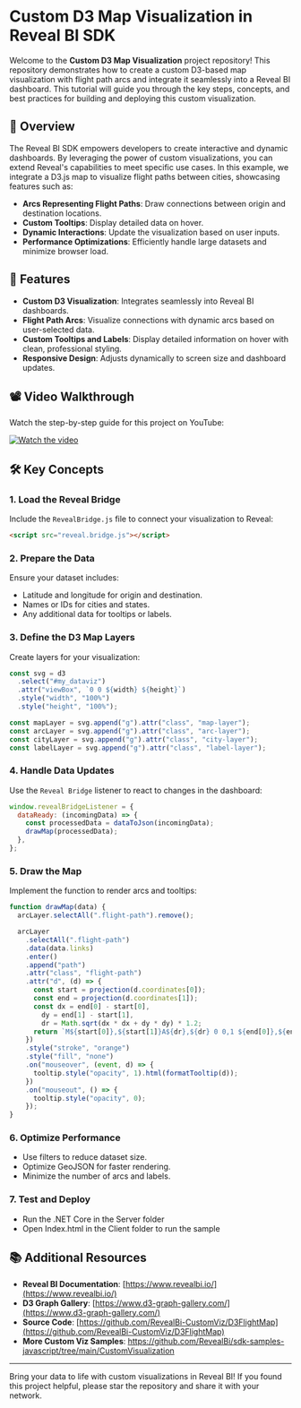 # Custom D3 Map Visualization in Reveal BI SDK

Welcome to the **Custom D3 Map Visualization** project repository! This repository demonstrates how to create a custom D3-based map visualization with flight path arcs and integrate it seamlessly into a Reveal BI dashboard. This tutorial will guide you through the key steps, concepts, and best practices for building and deploying this custom visualization.


## 🚀 Overview

The Reveal BI SDK empowers developers to create interactive and dynamic dashboards. By leveraging the power of custom visualizations, you can extend Reveal's capabilities to meet specific use cases. In this example, we integrate a D3.js map to visualize flight paths between cities, showcasing features such as:

- **Arcs Representing Flight Paths**: Draw connections between origin and destination locations.
- **Custom Tooltips**: Display detailed data on hover.
- **Dynamic Interactions**: Update the visualization based on user inputs.
- **Performance Optimizations**: Efficiently handle large datasets and minimize browser load.

## 🎯 Features

- **Custom D3 Visualization**: Integrates seamlessly into Reveal BI dashboards.
- **Flight Path Arcs**: Visualize connections with dynamic arcs based on user-selected data.
- **Custom Tooltips and Labels**: Display detailed information on hover with clean, professional styling.
- **Responsive Design**: Adjusts dynamically to screen size and dashboard updates.


## 📽️ Video Walkthrough

Watch the step-by-step guide for this project on YouTube:

[![Watch the video](https://img.youtube.com/vi/RPUpJt6POj8/0.jpg)](https://youtu.be/RPUpJt6POj8)

## 🛠️ Key Concepts

### 1. Load the Reveal Bridge

Include the `RevealBridge.js` file to connect your visualization to Reveal:

```html
<script src="reveal.bridge.js"></script>
```

### 2. Prepare the Data

Ensure your dataset includes:

- Latitude and longitude for origin and destination.
- Names or IDs for cities and states.
- Any additional data for tooltips or labels.

### 3. Define the D3 Map Layers

Create layers for your visualization:

```javascript
const svg = d3
  .select("#my_dataviz")
  .attr("viewBox", `0 0 ${width} ${height}`)
  .style("width", "100%")
  .style("height", "100%");

const mapLayer = svg.append("g").attr("class", "map-layer");
const arcLayer = svg.append("g").attr("class", "arc-layer");
const cityLayer = svg.append("g").attr("class", "city-layer");
const labelLayer = svg.append("g").attr("class", "label-layer");
```

### 4. Handle Data Updates

Use the `Reveal Bridge` listener to react to changes in the dashboard:

```javascript
window.revealBridgeListener = {
  dataReady: (incomingData) => {
    const processedData = dataToJson(incomingData);
    drawMap(processedData);
  },
};
```

### 5. Draw the Map

Implement the function to render arcs and tooltips:

```javascript
function drawMap(data) {
  arcLayer.selectAll(".flight-path").remove();

  arcLayer
    .selectAll(".flight-path")
    .data(data.links)
    .enter()
    .append("path")
    .attr("class", "flight-path")
    .attr("d", (d) => {
      const start = projection(d.coordinates[0]);
      const end = projection(d.coordinates[1]);
      const dx = end[0] - start[0],
        dy = end[1] - start[1],
        dr = Math.sqrt(dx * dx + dy * dy) * 1.2;
      return `M${start[0]},${start[1]}A${dr},${dr} 0 0,1 ${end[0]},${end[1]}`;
    })
    .style("stroke", "orange")
    .style("fill", "none")
    .on("mouseover", (event, d) => {
      tooltip.style("opacity", 1).html(formatTooltip(d));
    })
    .on("mouseout", () => {
      tooltip.style("opacity", 0);
    });
}
```

### 6. Optimize Performance

- Use filters to reduce dataset size.
- Optimize GeoJSON for faster rendering.
- Minimize the number of arcs and labels.

### 7. Test and Deploy

- Run the .NET Core in the Server folder
- Open Index.html in the Client folder to run the sample


## 📚 Additional Resources

- **Reveal BI Documentation**: [https://www.revealbi.io/](https://www.revealbi.io/)
- **D3 Graph Gallery**: [https://www.d3-graph-gallery.com/](https://www.d3-graph-gallery.com/)
- **Source Code**: [https://github.com/RevealBi-CustomViz/D3FlightMap](https://github.com/RevealBi-CustomViz/D3FlightMap)
- **More Custom Viz Samples**: [https://github.com/RevealBi/sdk-samples-javascript/tree/main/CustomVisualization
](https://github.com/RevealBi/sdk-samples-javascript/tree/main/CustomVisualization)

---

Bring your data to life with custom visualizations in Reveal BI! If you found this project helpful, please star the repository and share it with your network.

